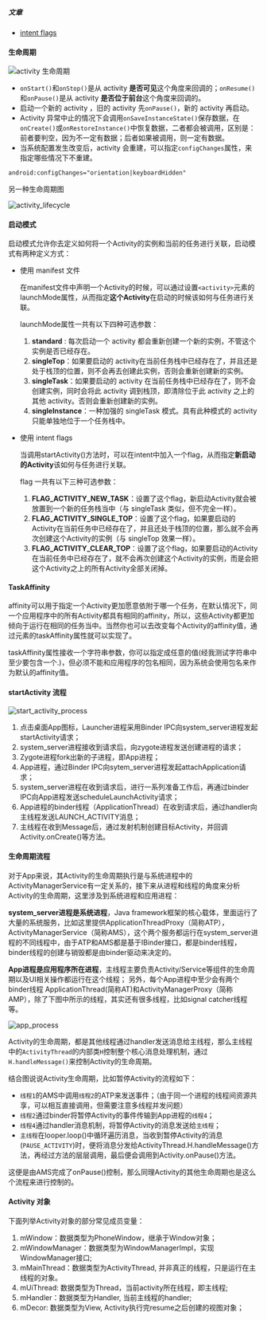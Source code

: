 ##### 文章

- [intent flags](http://blog.csdn.net/berber78/article/details/7278408)




#### 生命周期



![activity 生命周期](assets/android-activity/activity_lifecycle.png)

- `onStart()`和`onStop()`是从 activity **是否可见**这个角度来回调的；`onResume()`和`onPause()`是从 activity **是否位于前台**这个角度来回调的。
- 启动一个新的 activity ，旧的 activity 先`onPause()`，新的 activity 再启动。
- Activity 异常中止的情况下会调用`onSaveInstanceState()`保存数据，在`onCreate()`或`onRestoreInstance()`中恢复数据，二者都会被调用，区别是：前者要判空，因为不一定有数据；后者如果被调用，则一定有数据。
- 当系统配置发生改变后，activity 会重建，可以指定`configChanges`属性，来指定哪些情况下不重建。

```xml
android:configChanges="orientation|keyboardHidden"
```

另一种生命周期图

![activity_lifecycle](assets/android-activity/activity_lifecycle.jpg)

#### 启动模式

启动模式允许你去定义如何将一个Activity的实例和当前的任务进行关联，启动模式有两种定义方式：

- 使用 manifest 文件

  在manifest文件中声明一个Activity的时候，可以通过设置`<activity>`元素的launchMode属性，从而指定**这个Activity**在启动的时候该如何与任务进行关联。

  launchMode属性一共有以下四种可选参数：

  1. **standard** : 每次启动一个 activity 都会重新创建一个新的实例，不管这个实例是否已经存在。
  2. **singleTop**：如果要启动的 activity在当前任务栈中已经存在了，并且还是处于栈顶的位置，则不会再去创建此实例，否则会重新创建新的实例。
  3. **singleTask**：如果要启动的 activity 在当前任务栈中已经存在了，则不会创建实例，同时会将此 activity 调到栈顶，即清除位于此 activity 之上的其他 activity。否则会重新创建新的实例。
  4. **singleInstance**：一种加强的 singleTask 模式。具有此种模式的 activity 只能单独地位于一个任务栈中。

- 使用 intent flags

  当调用startActivity()方法时，可以在intent中加入一个flag，从而指定**新启动的Activity**该如何与任务进行关联。

  flag 一共有以下三种可选参数：

  1. **FLAG_ACTIVITY_NEW_TASK**：设置了这个flag，新启动Activity就会被放置到一个新的任务栈当中（与 singleTask 类似，但不完全一样）。
  2. **FLAG_ACTIVITY_SINGLE_TOP**：设置了这个flag，如果要启动的Activity在当前任务中已经存在了，并且还处于栈顶的位置，那么就不会再次创建这个Activity的实例（与 singleTop 效果一样）。
  3. **FLAG_ACTIVITY_CLEAR_TOP**：设置了这个flag，如果要启动的Activity在当前任务中已经存在了，就不会再次创建这个Activity的实例，而是会把这个Activity之上的所有Activity全部关闭掉。

#### TaskAffinity

  affinity可以用于指定一个Activity更加愿意依附于哪一个任务，在默认情况下，同一个应用程序中的所有Activity都具有相同的affinity，所以，这些Activity都更加倾向于运行在相同的任务当中。当然你也可以去改变每个Activity的affinity值，通过<activity>元素的taskAffinity属性就可以实现了。

  taskAffinity属性接收一个字符串参数，你可以指定成任意的值(经我测试字符串中至少要包含一个.)，但必须不能和应用程序的包名相同，因为系统会使用包名来作为默认的affinity值。

#### startActivity 流程

![start_activity_process](assets/android-activity/start_activity_process.jpg)

1. 点击桌面App图标，Launcher进程采用Binder IPC向system_server进程发起startActivity请求；
2. system_server进程接收到请求后，向zygote进程发送创建进程的请求；
3. Zygote进程fork出新的子进程，即App进程；
4. App进程，通过Binder IPC向sytem_server进程发起attachApplication请求；
5. system_server进程在收到请求后，进行一系列准备工作后，再通过binder IPC向App进程发送scheduleLaunchActivity请求；
6. App进程的binder线程（ApplicationThread）在收到请求后，通过handler向主线程发送LAUNCH_ACTIVITY消息；
7. 主线程在收到Message后，通过发射机制创建目标Activity，并回调Activity.onCreate()等方法。

#### 生命周期流程

对于App来说，其Activity的生命周期执行是与系统进程中的ActivityManagerService有一定关系的，接下来从进程和线程的角度来分析Activity的生命周期，这里涉及到系统进程和应用进程：

**system_server进程是系统进程**，Java framework框架的核心载体，里面运行了大量的系统服务，比如这里提供ApplicationThreadProxy（简称ATP），ActivityManagerService（简称AMS），这个两个服务都运行在system_server进程的不同线程中，由于ATP和AMS都是基于IBinder接口，都是binder线程，binder线程的创建与销毁都是由binder驱动来决定的。

**App进程是应用程序所在进程**，主线程主要负责Activity/Service等组件的生命周期以及UI相关操作都运行在这个线程； 另外，每个App进程中至少会有两个binder线程 ApplicationThread(简称AT)和ActivityManagerProxy（简称AMP），除了下图中所示的线程，其实还有很多线程，比如signal catcher线程等。

![app_process](assets/android-activity/app_process.jpg)

Activity的生命周期，都是其他线程通过handler发送消息给主线程，那么主线程中的`ActivityThread`的内部类`H`控制整个核心消息处理机制，通过`H.handleMessage()`来控制Activity的生命周期。

结合图说说Activity生命周期，比如暂停Activity的流程如下：

- `线程1`的AMS中调用`线程2`的ATP来发送事件；（由于同一个进程的线程间资源共享，可以相互直接调用，但需要注意多线程并发问题）
- `线程2`通过binder将暂停Activity的事件传输到App进程的`线程4`；
- `线程4`通过handler消息机制，将暂停Activity的消息发送给`主线程`；
- `主线程`在looper.loop()中循环遍历消息，当收到暂停Activity的消息(`PAUSE_ACTIVITY`)时，便将消息分发给ActivityThread.H.handleMessage()方法，再经过方法的层层调用，最后便会调用到Activity.onPause()方法。

这便是由AMS完成了onPause()控制，那么同理Activity的其他生命周期也是这么个流程来进行控制的。

#### Activity 对象

下面列举Activity对象的部分常见成员变量：

1. mWindow：数据类型为PhoneWindow，继承于Window对象；
2. mWindowManager：数据类型为WindowManagerImpl，实现WindowManager接口;
3. mMainThread：数据类型为ActivityThread, 并非真正的线程，只是运行在主线程的对象。
4. mUiThread: 数据类型为Thread，当前activity所在线程，即主线程;
5. mHandler：数据类型为Handler, 当前主线程的handler;
6. mDecor: 数据类型为View, Activity执行完resume之后创建的视图对象；